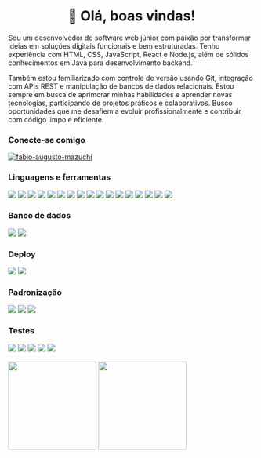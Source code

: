 <h1 align="center">👋 Olá, boas vindas!</h1>

<p>Sou um desenvolvedor de software web júnior com paixão por transformar ideias em soluções digitais funcionais e bem estruturadas. Tenho experiência com HTML, CSS, JavaScript, React e Node.js, além de sólidos conhecimentos em Java para desenvolvimento backend.</p> 
<p>Também estou familiarizado com controle de versão usando Git, integração com APIs REST e manipulação de bancos de dados relacionais. Estou sempre em busca de aprimorar minhas habilidades e aprender novas tecnologias, participando de projetos práticos e colaborativos. Busco oportunidades que me desafiem a evoluir profissionalmente e contribuir com código limpo e eficiente.</p>


<h3 align="left">Conecte-se comigo</h3>
<p align="left">
<a href="https://linkedin.com/in/fabio-augusto-mazuchi" target="blank"><img align="center" src="https://img.shields.io/badge/LinkedIn-0077B5?style=for-the-badge&logo=linkedin&logoColor=white" alt="fabio-augusto-mazuchi"/></a>


<h3 align="left">Linguagens e ferramentas</h3>
<div>
<img src="https://img.shields.io/badge/Ubuntu-E95420?style=for-the-badge&logo=ubuntu&logoColor=white"/>
<img src="https://img.shields.io/badge/Python-3776AB?style=for-the-badge&logo=python&logoColor=white"/>
<img src="https://img.shields.io/badge/HTML5-E34F26?style=for-the-badge&logo=html5&logoColor=white"/>
<img src="https://img.shields.io/badge/CSS3-1572B6?style=for-the-badge&logo=css3&logoColor=white"/>
<img src="https://img.shields.io/badge/JavaScript-F7DF1E?style=for-the-badge&logo=javascript&logoColor=black"/>
<img src="https://img.shields.io/badge/Node.js-43853D?style=for-the-badge&logo=node.js&logoColor=white"/>
<img src="https://img.shields.io/badge/TypeScript-007ACC?style=for-the-badge&logo=typescript&logoColor=white"/>
<img src="https://img.shields.io/badge/C%2B%2B-00599C?style=for-the-badge&logo=c%2B%2B&logoColor=white"/>
<img src="https://img.shields.io/badge/Markdown-000000?style=for-the-badge&logo=markdown&logoColor=white"/>
<img src="https://img.shields.io/badge/Express.js-404D59?style=for-the-badge"/>
<img src="https://img.shields.io/badge/React-20232A?style=for-the-badge&logo=react&logoColor=61DAFB"/>
<img src="https://img.shields.io/badge/Redux-593D88?style=for-the-badge&logo=redux&logoColor=white"/>
<img src="https://img.shields.io/badge/sequelize-323330?style=for-the-badge&logo=sequelize&logoColor=blue"/>
<img src="https://img.shields.io/badge/Visual_Studio_Code-0078D4?style=for-the-badge&logo=visual%20studio%20code&logoColor=white"/>
<img src="https://img.shields.io/badge/GIT-E44C30?style=for-the-badge&logo=git&logoColor=white"/>
<img src="https://img.shields.io/badge/styled--components-DB7093?style=for-the-badge&logo=styled-components&logoColor=white"/>
<img src="https://img.shields.io/badge/Java-ED8B00?style=for-the-badge&logo=openjdk&logoColor=white"/>
  
<div>

<h3 align="left">Banco de dados</h3>
<div>
<img src="https://img.shields.io/badge/MySQL-00000F?style=for-the-badge&logo=mysql&logoColor=white"/>
<img src="https://img.shields.io/badge/MongoDB-4EA94B?style=for-the-badge&logo=mongodb&logoColor=white"/>
<div>

<h3 align="left">Deploy</h3>
<div>
<img src="https://img.shields.io/badge/Heroku-430098?style=for-the-badge&logo=heroku&logoColor=white"/>
<img src="https://img.shields.io/badge/Vercel-000000?style=for-the-badge&logo=vercel&logoColor=white"/>  
<div>

<h3 align="left">Padronização</h3>
<div>
<img src="https://img.shields.io/badge/eslint-3A33D1?style=for-the-badge&logo=eslint&logoColor=white"/>
<img src="https://img.shields.io/badge/stylelint-000?style=for-the-badge&logo=stylelint&logoColor=white"/>
<img src="https://img.shields.io/badge/prettier-1A2C34?style=for-the-badge&logo=prettier&logoColor=F7BA3E"/>
<div>

<h3 align="left">Testes</h3>
<div>
<img src="https://img.shields.io/badge/Jest-323330?style=for-the-badge&logo=Jest&logoColor=white"/>
<img src="https://img.shields.io/badge/testing%20library-323330?style=for-the-badge&logo=testing-library&logoColor=red"/>
<img src="https://img.shields.io/badge/mocha.js-323330?style=for-the-badge&logo=mocha&logoColor=Brown"/>
<img src="https://img.shields.io/badge/chai.js-323330?style=for-the-badge&logo=chai&logoColor=red"/>
<img src="https://img.shields.io/badge/sinon.js-323330?style=for-the-badge&logo=sinon"/>
<div>
<br>

<div>
  <img height="180px" src="https://github-readme-stats.vercel.app/api?username=FabioMazuchi&show_icons=true&theme=dark">
  <img height="180px" src="https://github-readme-stats.vercel.app/api/top-langs/?username=FabioMazuchi&layout=compact&langs_count=4&theme=dark">
</div>

